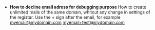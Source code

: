 * **How to decline email adress for debugging purpose**
How to create unlimited mails of the same domain, whitout any change in settings of the registar. 
Use the + sign after the email, for example myemail@mydomain.com myemail+test@mydomain.com

